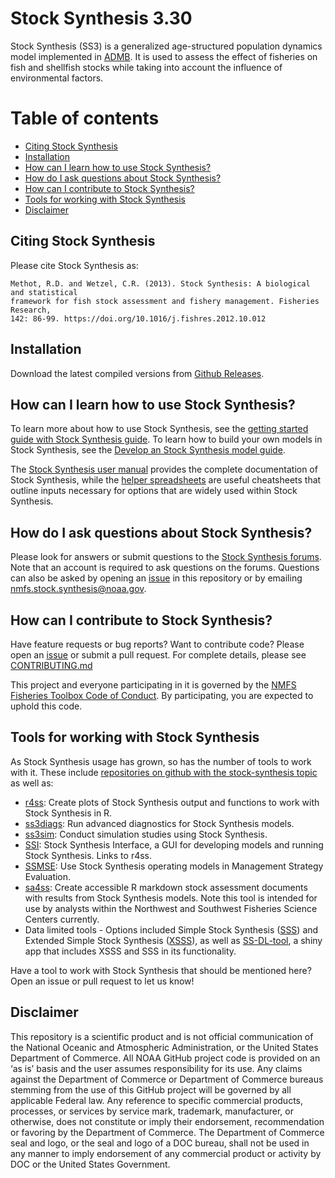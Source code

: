 # Stock Synthesis 3.30

Stock Synthesis (SS3) is a generalized age-structured population dynamics model implemented in [ADMB](http://www.admb-project.org/). It is used to assess the effect of fisheries on fish and shellfish stocks while taking into account the influence of environmental factors.

# Table of contents
-   [Citing Stock Synthesis](#citing-stock-synthesis)
-   [Installation](#installation)
-   [How can I learn how to use Stock Synthesis?](#how-can-i-learn-how-to-use-stock-synthesis)
-   [How do I ask questions about Stock Synthesis?](#how-do-i-ask-questions-about-stock-synthesis)
-   [How can I contribute to Stock Synthesis?](#how-can-i-contribute-to-stock-synthesis)
-   [Tools for working with Stock Synthesis](#tools-for-working-with-stock-synthesis)
-   [Disclaimer](#disclaimer)


## Citing Stock Synthesis

Please cite Stock Synthesis as:

```
Methot, R.D. and Wetzel, C.R. (2013). Stock Synthesis: A biological and statistical
framework for fish stock assessment and fishery management. Fisheries Research, 
142: 86-99. https://doi.org/10.1016/j.fishres.2012.10.012
```

## Installation

Download the latest compiled versions from [Github Releases](https://github.com/nmfs-stock-synthesis/stock-synthesis/releases).

## How can I learn how to use Stock Synthesis?

To learn more about how to use Stock Synthesis, see the [getting started guide with Stock Synthesis guide](https://nmfs-stock-synthesis.github.io/doc/Getting_Started_SS.html). To learn how to build your own models in Stock Synthesis, see the [Develop an Stock Synthesis model guide](https://nmfs-stock-synthesis.github.io/doc/ss_model_tips.html).

The [Stock Synthesis user manual](https://github.com/nmfs-stock-synthesis/doc/releases) provides the complete documentation of Stock Synthesis, while the [helper spreadsheets](https://github.com/nmfs-stock-synthesis/doc/tree/main/excel_output_viewer) are useful cheatsheets that outline inputs necessary for options that are widely used within Stock Synthesis.

## How do I ask questions about Stock Synthesis?

Please look for answers or submit questions to the [Stock Synthesis forums](https://vlab.noaa.gov/web/stock-synthesis/public-forums). Note that an account is required to ask questions on the forums. Questions can also be asked by opening an [issue](https://github.com/nmfs-stock-synthesis/stock-synthesis/issues) in this repository or by emailing nmfs.stock.synthesis@noaa.gov.

## How can I contribute to Stock Synthesis?

Have feature requests or bug reports? Want to contribute code? Please open an [issue](https://github.com/nmfs-stock-synthesis/stock-synthesis/issues) or submit a pull request. For complete details, please see [CONTRIBUTING.md](CONTRIBUTING.md)

This project and everyone participating in it is governed by the [NMFS Fisheries Toolbox Code of Conduct](https://github.com/nmfs-fish-tools/Resources/blob/master/CODE_OF_CONDUCT.md). By participating, you are expected to uphold this code.

## Tools for working with Stock Synthesis

As Stock Synthesis usage has grown, so has the number of tools to work with it. These include [repositories on github with the stock-synthesis topic](https://github.com/topics/stock-synthesis) as well as:

- [r4ss](https://github.com/r4ss/r4ss): Create plots of Stock Synthesis output and functions to work with Stock Synthesis in R.
- [ss3diags](https://github.com/PIFSCstockassessments/ss3diags): Run advanced diagnostics for Stock Synthesis models.
- [ss3sim](https://github.com/ss3sim/ss3sim): Conduct simulation studies using Stock Synthesis.
- [SSI](https://vlab.noaa.gov/web/stock-synthesis/document-library/-/document_library/0LmuycloZeIt/view/5042951): Stock Synthesis Interface, a GUI for developing models and running Stock Synthesis. Links to r4ss.
- [SSMSE](https://github.com/nmfs-fish-tools/SSMSE): Use Stock Synthesis operating models in Management Strategy Evaluation.
- [sa4ss](https://github.com/nwfsc-assess/sa4ss): Create accessible R markdown stock assessment documents with results from Stock Synthesis models. Note this tool is intended for use by analysts within the Northwest and Southwest Fisheries Science Centers currently.
- Data limited tools - Options included Simple Stock Synthesis ([SSS](https://github.com/shcaba/SSS)) and Extended Simple Stock Synthesis ([XSSS](https://github.com/chantelwetzel-noaa/XSSS)), as well as [SS-DL-tool](https://github.com/shcaba/SS-DL-tool), a shiny app that includes XSSS and SSS in its functionality.

Have a tool to work with Stock Synthesis that should be mentioned here? Open an issue or pull request to let us know!

## Disclaimer

This repository is a scientific product and is not official communication of the National Oceanic and
Atmospheric Administration, or the United States Department of Commerce. All NOAA GitHub project
code is provided on an ‘as is’ basis and the user assumes responsibility for its use. Any claims against the
Department of Commerce or Department of Commerce bureaus stemming from the use of this GitHub
project will be governed by all applicable Federal law. Any reference to specific commercial products,
processes, or services by service mark, trademark, manufacturer, or otherwise, does not constitute or
imply their endorsement, recommendation or favoring by the Department of Commerce. The Department
of Commerce seal and logo, or the seal and logo of a DOC bureau, shall not be used in any manner to
imply endorsement of any commercial product or activity by DOC or the United States Government.

